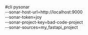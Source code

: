 #cli
pysonar \
 --sonar-host-url=http://localhost:9000 \
 --sonar-token=joy \
 --sonar-project-key=bad-code-project \
 --sonar-sources=my_fastapi_project
